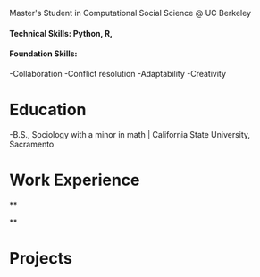 Master's Student in Computational Social Science @ UC Berkeley

#### Technical Skills: Python, R, 
#### Foundation Skills: 
  -Collaboration
  -Conflict resolution
  -Adaptability
  -Creativity

# Education
-B.S., Sociology with a minor in math | California State University, Sacramento

# Work Experience
**

**

# Projects
